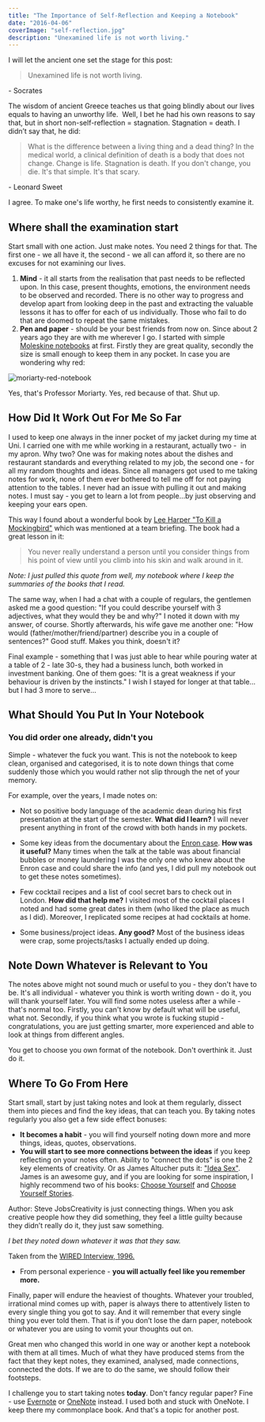 ```yaml
---
title: "The Importance of Self-Reflection and Keeping a Notebook"
date: "2016-04-06"
coverImage: "self-reflection.jpg"
description: "Unexamined life is not worth living."
---
```


I will let the ancient one set the stage for this post:

> Unexamined life is not worth living.

\- Socrates

The wisdom of ancient Greece teaches us that going blindly about our lives equals to having an unworthy life.  Well, I bet he had his own reasons to say that, but in short non-self-reflection = stagnation. Stagnation = death. I didn’t say that, he did:

> What is the difference between a living thing and a dead thing? In the medical world, a clinical definition of death is a body that does not change. Change is life. Stagnation is death. If you don't change, you die. It's that simple. It's that scary.

\- Leonard Sweet

I agree. To make one's life worthy, he first needs to consistently examine it.

## Where shall the examination start

Start small with one action. Just make notes. You need 2 things for that. The first one - we all have it, the second - we all can afford it, so there are no excuses for not examining our lives.

1. **Mind** - it all starts from the realisation that past needs to be reflected upon. In this case, present thoughts, emotions, the environment needs to be observed and recorded. There is no other way to progress and develop apart from looking deep in the past and extracting the valuable lessons it has to offer for each of us individually. Those who fail to do that are doomed to repeat the same mistakes.
2. **Pen and paper** - should be your best friends from now on. Since about 2 years ago they are with me wherever I go. I started with simple [Moleskine notebooks](http://www.amazon.com/dp/8862930976/ref=Bks_Cahier_CRed_Plain_PktSft) at first. Firstly they are great quality, secondly the size is small enough to keep them in any pocket. In case you are wondering why red:

![moriarty-red-notebook](/images/moriarty-red-notebook.png)

Yes, that's Professor Moriarty. Yes, red because of that. Shut up.

## How Did It Work Out For Me So Far

I used to keep one always in the inner pocket of my jacket during my time at Uni. I carried one with me while working in a restaurant, actually two -  in my apron. Why two? One was for making notes about the dishes and restaurant standards and everything related to my job, the second one - for all my random thoughts and ideas. Since all managers got used to me taking notes for work, none of them ever bothered to tell me off for not paying attention to the tables. I never had an issue with pulling it out and making notes. I must say - you get to learn a lot from people…by just observing and keeping your ears open.

This way I found about a wonderful book by [Lee Harper "To Kill a Mockingbird"](http://www.amazon.com/Kill-Mockingbird-Harper-Lee/dp/0446310786/ref=la_B00456LE3M_1_1?s=books&ie=UTF8&qid=1459629228&sr=1-1) which was mentioned at a team briefing. The book had a great lesson in it:

> You never really understand a person until you consider things from his point of view until you climb into his skin and walk around in it.

_Note: I just pulled this quote from well, my notebook where I keep the summaries of the books that I read._

The same way, when I had a chat with a couple of regulars, the gentlemen asked me a good question: "If you could describe yourself with 3 adjectives, what they would they be and why?" I noted it down with my answer, of course. Shortly afterwards, his wife gave me another one: "How would (father/mother/friend/partner) describe you in a couple of sentences?" Good stuff. Makes you think, doesn't it?

Final example - something that I was just able to hear while pouring water at a table of 2 - late 30-s, they had a business lunch, both worked in investment banking. One of them goes: "It is a great weakness if your behaviour is driven by the instincts." I wish I stayed for longer at that table…but I had 3 more to serve…

## What Should You Put In Your Notebook

### You did order one already, didn't you

Simple - whatever the fuck you want. This is not the notebook to keep clean, organised and categorised, it is to note down things that come suddenly those which you would rather not slip through the net of your memory.

For example, over the years, I made notes on:

- Not so positive body language of the academic dean during his first presentation at the start of the semester. **What did I learn?** I will never present anything in front of the crowd with both hands in my pockets.

- Some key ideas from the documentary about the [Enron case](https://en.wikipedia.org/wiki/Enron:_The_Smartest_Guys_in_the_Room). **How was it useful?** Many times when the talk at the table was about financial bubbles or money laundering I was the only one who knew about the Enron case and could share the info (and yes, I did pull my notebook out to get these notes sometimes).

- Few cocktail recipes and a list of cool secret bars to check out in London. **How did that help me?** I visited most of the cocktail places I noted and had some great dates in them (who liked the place as much as l did). Moreover, I replicated some recipes at had cocktails at home.

- Some business/project ideas. **Any good?** Most of the business ideas were crap, some projects/tasks I actually ended up doing.

## Note Down Whatever is Relevant to You

The notes above might not sound much or useful to you - they don't have to be. It's all individual - whatever you think is worth writing down - do it, you will thank yourself later. You will find some notes useless after a while - that's normal too. Firstly, you can't know by default what will be useful, what not. Secondly, if you think what you wrote is fucking stupid - congratulations, you are just getting smarter, more experienced and able to look at things from different angles.

You get to choose you own format of the notebook. Don't overthink it. Just do it.

## Where To Go From Here

Start small, start by just taking notes and look at them regularly, dissect them into pieces and find the key ideas, that can teach you. By taking notes regularly you also get a few side effect bonuses:

- **It becomes a habit** - you will find yourself noting down more and more things, ideas, quotes, observations.
- **You will start to see more connections between the ideas** if you keep reflecting on your notes often. Ability to "connect the dots" is one the 2 key elements of creativity. Or as James Altucher puts it: ["Idea Sex"](http://www.jamesaltucher.com/2012/04/how-to-have-great-ideas/). James is an awesome guy, and if you are looking for some inspiration, I highly recommend two of his books: [Choose Yourself](http://www.amazon.com/Choose-Yourself-James-Altucher/dp/1490313370/ref=sr_1_1?s=books&ie=UTF8&qid=1459630350&sr=1-1&keywords=choose+yourself) and [Choose Yourself Stories](http://www.amazon.com/Choose-Yourself-Stories-James-Altucher/dp/1500193410/ref=tmm_pap_swatch_0?_encoding=UTF8&qid=1459630399&sr=1-1).

Author: Steve JobsCreativity is just connecting things. When you ask creative people how they did something, they feel a little guilty because they didn’t really do it, they just saw something.

_I bet they noted down whatever it was that they saw._

Taken from the [WIRED Interview, 1996.](https://www.brainpickings.org/index.php/2011/10/20/i-steve-steve-jobs-in-his-own-words/)

- From personal experience - **you will actually feel like you remember more.**

Finally, paper will endure the heaviest of thoughts. Whatever your troubled, irrational mind comes up with, paper is always there to attentively listen to every single thing you got to say. And it will remember that every single thing you ever told them. That is if you don’t lose the darn paper, notebook or whatever you are using to vomit your thoughts out on.

Great men who changed this world in one way or another kept a notebook with them at all times. Much of what they have produced stems from the fact that they kept notes, they examined, analysed, made connections, connected the dots. If we are to do the same, we should follow their footsteps.

I challenge you to start taking notes **today**. Don't fancy regular paper? Fine - use [Evernote](https://evernote.com/?var=1) or [OneNote](https://www.onenote.com/) instead. I used both and stuck with OneNote. I keep there my commonplace book. And that's a topic for another post.
